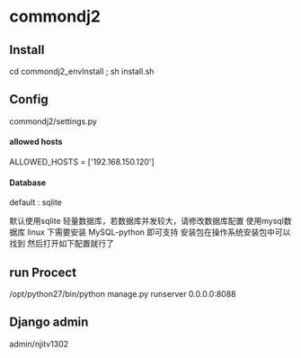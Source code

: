 # commondj2

## Install

cd commondj2_envInstall ; sh install.sh


## Config
commondj2/settings.py

#### allowed hosts
ALLOWED_HOSTS = ['192.168.150.120']

#### Database

default : sqlite

<p>默认使用sqlite 轻量数据库，若数据库并发较大，请修改数据库配置 使用mysql数据库
linux 下需要安装 MySQL-python 即可支持 安装包在操作系统安装包中可以找到
然后打开如下配置就行了</p>


## run Procect

/opt/python27/bin/python manage.py runserver 0.0.0.0:8088


## Django admin

admin/njitv1302


